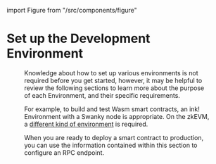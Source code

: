import Figure from "/src/components/figure"

# Set up the Development Environment
<Figure src={require('/docs/build/img/environment.png').default} width="100%" /> 

Knowledge about how to set up various environments is not required before you get started, however, it may be helpful to review the following sections to learn more about the purpose of each Environment, and their specific requirements.

For example, to build and test Wasm smart contracts, an ink! Environment with a Swanky node is appropriate. On the zkEVM, a [different kind of environment](/docs/build/zkEVM/quickstart/) is required. 

When you are ready to deploy a smart contract to production, you can use the information contained within this section to configure an RPC endpoint.

<br/>



